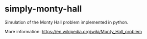 # simply-monty-hall
Simulation of the Monty Hall problem implemented in python.


More information: https://en.wikipedia.org/wiki/Monty_Hall_problem
